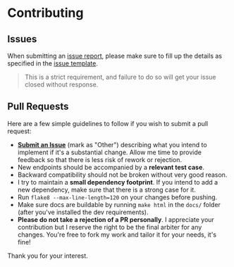 # Contributing

## Issues
When submitting an [issue report](https://github.com/Noctem/instagram_private_api/issues/new), please make sure to fill up the details as specified in the [issue template](.github/ISSUE_TEMPLATE.md).

> This is a strict requirement, and failure to do so will get your issue closed without response.

## Pull Requests
Here are a few simple guidelines to follow if you wish to submit a pull request:

- [**Submit an Issue**](https://github.com/Noctem/instagram_private_api/issues/new) (mark as "Other") describing what you intend to implement if it's a substantial change. Allow me time to provide feedback so that there is less risk of rework or rejection.
- New endpoints should be accompanied by a **relevant test case**.
- Backward compatibility should not be broken without very good reason.
- I try to maintain a **small dependency footprint**. If you intend to add a new dependency, make sure that there is a strong case for it.
- Run ``flake8 --max-line-length=120`` on your changes before pushing.
- Make sure docs are buildable by running ``make html`` in the ``docs/`` folder (after you've installed the dev requirements).
- **Please do not take a rejection of a PR personally**. I appreciate your contribution but I reserve the right to be the final arbiter for any changes. You're free to fork my work and tailor it for your needs, it's fine!

Thank you for your interest. 

